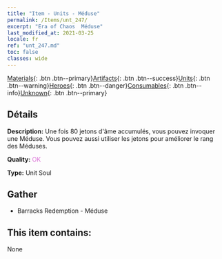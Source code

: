 ```yaml
---
title: "Item - Units - Méduse"
permalink: /Items/unt_247/
excerpt: "Era of Chaos  Méduse"
last_modified_at: 2021-03-25
locale: fr
ref: "unt_247.md"
toc: false
classes: wide
---
```

 [Materials](/fr/Items/){: .btn .btn--primary}[Artifacts](/fr/Items/Artifacts/){: .btn .btn--success}[Units](/fr/Items/Units/){: .btn .btn--warning}[Heroes](/fr/Items/Heroes/){: .btn .btn--danger}[Consumables](/fr/Items/Consumables/){: .btn .btn--info}[Unknown](/fr/Items/Unknown/){: .btn .btn--primary}

## Détails
 **Description:** Une fois 80 jetons d'âme accumulés, vous pouvez invoquer une Méduse. Vous pouvez aussi utiliser les jetons pour améliorer le rang des Méduses.

 **Quality:** <span style="color: #DA70D6">OK</span>

 **Type:** Unit Soul

## Gather

*    Barracks Redemption - Méduse 

## This item contains:

  None


